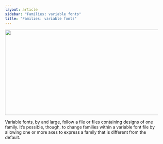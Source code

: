 ```yaml
---
layout: article
sidebar: "Families: variable fonts"
title: "Families: variable fonts"
---
```

<img alt="" src="https://lh6.googleusercontent.com/lJIgu12At5Ot-P23eKV2NDwHfhM5pVv6fBtb6dV0pCCi-EsyNvMltRe-mwDRgZVW84CvAiZ_n5-mIs4BrMor_qzss3wG2IYMjjl-O0S-EXlUbwDYUYQkhuMW1NVmmzDbfg" style="width: 624.00px; height: 281.33px; margin-left: 0.00px; margin-top: 0.00px; transform: rotate(0.00rad) translateZ(0px); -webkit-transform: rotate(0.00rad) translateZ(0px);" title="">

Variable fonts, by and large, follow a file or files containing designs of one family. It’s possible, though, to change families within a variable font file by allowing one or more axes to express a family that is different from the default.
